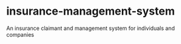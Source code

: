 # insurance-management-system
An insurance claimant and management system for individuals and companies
